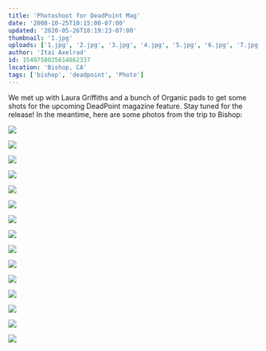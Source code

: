 ```yaml
---
title: 'Photoshoot for DeadPoint Mag'
date: '2008-10-25T10:15:00-07:00'
updated: '2020-05-26T10:19:23-07:00'
thumbnail: '1.jpg'
uploads: ['1.jpg', '2.jpg', '3.jpg', '4.jpg', '5.jpg', '6.jpg', '7.jpg', '8.jpg', '9.jpg', '10.jpg', '11.jpg', '12.jpg', '13.jpg', '14.jpg', '15.jpg']
author: 'Itai Axelrad'
id: 1549758025614862337
location: 'Bishop, CA'
tags: ['bishop', 'deadpoint', 'Photo']
---
```


We met up with Laura Griffiths and a bunch of Organic pads to get some shots for the upcoming DeadPoint magazine feature. Stay tuned for the release! In the meantime, here are some photos from the trip to Bishop:

![](uploads/1.jpg)

![](uploads/2.jpg)

![](uploads/3.jpg)

![](uploads/4.jpg)

![](uploads/5.jpg)

![](uploads/6.jpg)

![](uploads/7.jpg)

![](uploads/8.jpg)

![](uploads/9.jpg)

![](uploads/10.jpg)

![](uploads/11.jpg)

![](uploads/12.jpg)

![](uploads/13.jpg)

![](uploads/14.jpg)

![](uploads/15.jpg)
